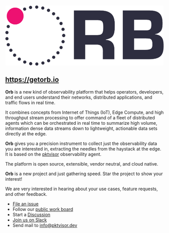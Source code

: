 ![Orb](docs/images/ORB-logo-black@3x.png)

## https://getorb.io

**Orb** is a new kind of observability platform that helps operators, developers, and end users understand their
networks, distributed applications, and traffic flows in real time.

It combines concepts from Internet of Things (IoT), Edge Compute, and high throughput stream processing to offer command
of a fleet of distributed agents which can be orchestrated in real time to summarize high volume, information dense data
streams down to lightweight, actionable data sets directly at the edge.

**Orb** gives you a precision instrument to collect just the observability data you are interested in, extracting the
needles from the haystack at the edge. It is based on the [pktvisor](https://github.com/ns1/pktvisor) observability
agent.

The platform is open source, extensible, vendor neutral, and cloud native.

**Orb** is a new project and just gathering speed. Star the project to show your interest!

We are very interested in hearing about your use cases, feature requests, and other feedback.

* [File an issue](https://github.com/ns1labs/orb/issues/new)
* Follow our [public work board](https://github.com/ns1labs/orb/projects/1)
* Start a [Discussion](https://github.com/ns1labs/orb/discussions)
* [Join us on Slack](https://join.slack.com/t/ns1labs/shared_invite/zt-p0uzy9zq-ZgD~QkKQ9cWMSiI4DgJSaA)
* Send mail to [info@pktvisor.dev](mailto:info@pktvisor.dev)
